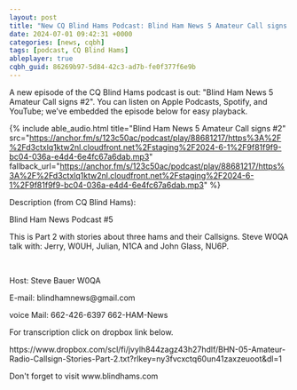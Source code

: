 ```yaml
---
layout: post
title: "New CQ Blind Hams Podcast: Blind Ham News 5 Amateur Call signs #2"
date: 2024-07-01 09:42:31 +0000
categories: [news, cqbh]
tags: [podcast, CQ Blind Hams]
ableplayer: true
cqbh_guid: 86269b97-5d84-42c3-ad7b-fe0f377f6e9b
---
```


A new episode of the CQ Blind Hams podcast is out: "Blind Ham News 5 Amateur Call signs #2". You can listen on Apple Podcasts, Spotify, and YouTube; we’ve embedded the episode below for easy playback.

{% include able_audio.html title="Blind Ham News 5 Amateur Call signs #2" src="https://anchor.fm/s/123c50ac/podcast/play/88681217/https%3A%2F%2Fd3ctxlq1ktw2nl.cloudfront.net%2Fstaging%2F2024-6-1%2F9f81f9f9-bc04-036a-e4d4-6e4fc67a6dab.mp3" fallback_url="https://anchor.fm/s/123c50ac/podcast/play/88681217/https%3A%2F%2Fd3ctxlq1ktw2nl.cloudfront.net%2Fstaging%2F2024-6-1%2F9f81f9f9-bc04-036a-e4d4-6e4fc67a6dab.mp3" %}

Description (from CQ Blind Hams):

<p>Blind Ham News Podcast #5 </p>
<p>This is Part 2 with stories about three hams and their Callsigns. Steve W0QA talk with: Jerry, W0UH, Julian, N1CA and John Glass, NU6P.</p>
<p><br></p>
<p>Host: Steve Bauer W0QA </p>
<p>E-mail: blindhamnews@gmail.com</p>
<p>voice Mail: 662-426-6397 662-HAM-News </p>
<p>For transcription click on dropbox link below.</p>
<p>https://www.dropbox.com/scl/fi/jvylh844zagz43h27hdlf/BHN-05-Amateur-Radio-Callsign-Stories-Part-2.txt?rlkey=ny3fvcxctq60un41zaxzeuoot&amp;dl=1</p>
<p>Don&#39;t forget to visit www.blindhams.com</p>
